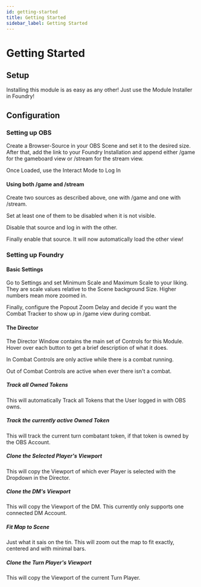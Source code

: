 ```yaml
---
id: getting-started
title: Getting Started
sidebar_label: Getting Started
---
```


# Getting Started

## Setup

Installing this module is as easy as any other!
Just use the Module Installer in Foundry!

## Configuration

### Setting up OBS

Create a Browser-Source in your OBS Scene and set it to the desired size.
After that, add the link to your Foundry Installation and append either /game for the gameboard view or /stream for the stream view.

Once Loaded, use the Interact Mode to Log In

#### Using both /game and /stream

Create two sources as described above, one with /game and one with /stream.

Set at least one of them to be disabled when it is not visible.

Disable that source and log in with the other.

Finally enable that source. It will now automatically load the other view!

### Setting up Foundry

#### Basic Settings

Go to Settings and set Minimum Scale and Maximum Scale to your liking. They are scale values relative to the Scene background Size. Higher numbers mean more zoomed in.

Finally, configure the Popout Zoom Delay and decide if you want the Combat Tracker to show up in /game view during combat.

#### The Director

The Director Window contains the main set of Controls for this Module.
Hover over each button to get a brief description of what it does.

In Combat Controls are only active while there is a combat running.

Out of Combat Controls are active when ever there isn't a combat.

##### Track all Owned Tokens

This will automatically Track all Tokens that the User logged in with OBS owns.

##### Track the currently active Owned Token

This will track the current turn combatant token, if that token is owned by the OBS Account.

##### Clone the Selected Player's Viewport

This will copy the Viewport of which ever Player is selected with the Dropdown in the Director.

##### Clone the DM's Viewport

This will copy the Viewport of the DM. This currently only supports one connected DM Account.

##### Fit Map to Scene

Just what it sais on the tin. This will zoom out the map to fit exactly, centered and with minimal bars.

##### Clone the Turn Player's Viewport

This will copy the Viewport of the current Turn Player.